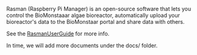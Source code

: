 
Rasman (Raspberry Pi Manager) is an open-source software that lets you control the 
BioMonstaaar algae bioreactor, automatically upload your bioreactor's data to the 
BioMonstaar portal and share data with others.

See the [RasmanUserGuide](docs/RasmanUserGuide.md) for more info.   

In time, we will add more documents under the docs/ folder.

